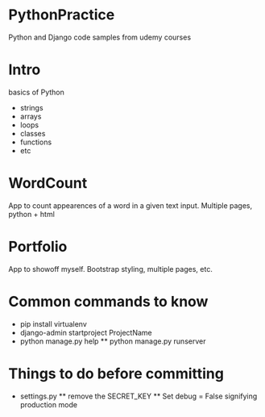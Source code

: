 # PythonPractice
Python and Django code samples from udemy courses

# Intro
basics of Python
* strings
* arrays
* loops
* classes
* functions
* etc

# WordCount
App to count appearences of a word in a given text input. Multiple pages, python + html

# Portfolio
App to showoff myself. Bootstrap styling, multiple pages, etc. 

# Common commands to know
* pip install virtualenv
* django-admin startproject ProjectName
* python manage.py help
** python manage.py runserver

# Things to do before committing
* settings.py
** remove the SECRET_KEY
** Set debug = False signifying production mode


